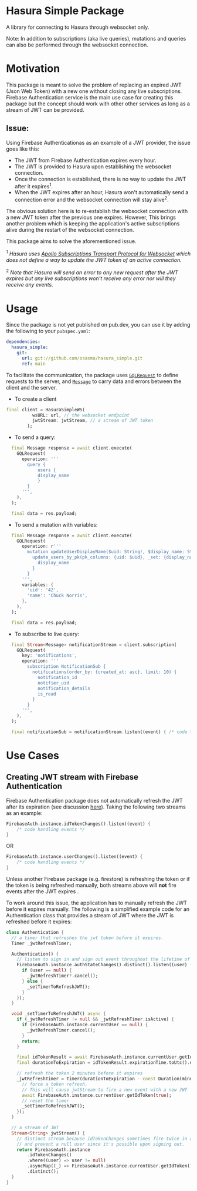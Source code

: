 # Hasura Simple Package
A library for connecting to Hasura through websocket only.

Note: In addition to subscriptions (aka live queries), mutations and queries can also be performed through the websocket connection. 

# Motivation
This package is meant to solve the problem of replacing an expired JWT (Json Web Token) with a new one without closing any live subscriptions. Firebase Authentication service is the main use case for creating this package but the concept should work with other other services as long as a stream of JWT can be provided. 

## Issue: 
Using Firebase Authenticationas as an example of a JWT provider, the issue goes like this:
- The JWT from Firebase Authentication expires every hour. 
- The JWT is provided to Hasura upon establishing the websocket connection.
- Once the connection is established, there is no way to update the JWT after it expires<sup>1</sup>.
- When the JWT expires after an hour, Hasura won't automatically send a connection error and the websocket connection will stay alive<sup>2</sup>.


The obvious solution here is to re-establish the websocket connection with a new JWT token after the previous one expires. However, This brings another problem which is keeping the application's active subscriptions alive during the restart of the websocket connection. 

This package aims to solve the aforementioned issue.  

<sup>1</sup> _Hasura uses [Apollo Subscriptions Transport Protocol for Websocket](https://github.com/apollographql/subscriptions-transport-ws/blob/master/PROTOCOL.md) which does not define a way to update the JWT token of an active connection._ 

<sup>2</sup> _Note that Hasura will send an error to any new request after the JWT expires but any live subscriptions won't receive any error nor will they receive any events._


# Usage
Since the package is not yet published on pub.dev, you can use it by adding the following to your `pubspec.yaml`:

```yaml
dependencies:
  hasura_simple:
    git: 
      url: git://github.com/osaxma/hasura_simple.git
      ref: main
```

To facilitate the communication, the package uses [`GQLRequest`](lib/src/request.dart) to define requests to the server, and [`Message`](lib/src/message.dart) to carry data and errors between the client and the server. 

* To create a client
```dart
final client = HasuraSimpleWS(
          wsURL: url, // the websocket endpoint
          jwtStream: jwtStream, // a stream of JWT token
        );
```
* To send a query:
```dart
  final Message response = await client.execute(
    GQLRequest(
      operation: '''
        query {
            users {
            display_name
            }
        }
      ''',
    ),
  );

  final data = res.payload;
```
* To send a mutation with variables: 
```dart
  final Message response = await client.execute(
    GQLRequest(
      operation: r''' 
        mutation updateUserDisplayName($uid: String!, $display_name: String!) {
          update_users_by_pk(pk_columns: {uid: $uid}, _set: {display_name: $display_name}) {
            display_name
          }
        }
      ''',
      variables: {
        'uid': '42',
        'name': 'Chuck Norris',
      },
    ),
  );

  final data = res.payload;
```
* To subscribe to live query:

```dart
  final Stream<Message> notificationStream = client.subscription(
    GQLRequest(
      key: 'notifications',
      operation: ''' 
        subscription NotificationSub {
          notifications(order_by: {created_at: asc}, limit: 10) {
            notification_id
            notifier_uid
            notification_details
            is_read
          }
        }
      ''',
    ),
  );

  final notificationSub = notificationStream.listen((event) { /* code to handle events */ });
```

# Use Cases

## Creating JWT stream with Firebase Authentication
Firebase Authentication package does not automatically refresh the JWT after its expiration (see discussion [here](https://github.com/FirebaseExtended/flutterfire/issues/7363#event-5617741381)). Taking the following two streams as an example:

```dart
FirebaseAuth.instance.idTokenChanges().listen((event) { 
    /* code handling events */
}
```
OR

```dart
FirebaseAuth.instance.userChanges().listen((event) {  
    /* code handling events */
}
```
Unless another Firebase package (e.g. firestore) is refreshing the token or if the token is being refreshed manually, both streams above will **not** fire events after the JWT expires . 

To work around this issue, the application has to manually refresh the JWT before it expires manually. The following is a simplified example code for an Authentication class that provides a stream of JWT where the JWT is refreshed before it expires:

```dart
class Authentication {
  // a timer that refreshes the jwt token before it expires.
  Timer _jwtRefreshTimer;

  Authentication() {
    // listen to sign in and sign out event throughout the lifetime of this object
    FirebaseAuth.instance.authStateChanges().distinct().listen((user) {
      if (user == null) {
        _jwtRefreshTimer?.cancel();
      } else {
        _setTimerToRefreshJWT();
      }
    });
  }

  void _setTimerToRefreshJWT() async {
    if (_jwtRefreshTimer != null && _jwtRefreshTimer.isActive) {
      if (FirebaseAuth.instance.currentUser == null) {
        _jwtRefreshTimer.cancel();
      }
      return;
    }

    final idTokenResult = await FirebaseAuth.instance.currentUser.getIdTokenResult();
    final durationToExpiration = idTokenResult.expirationTime.toUtc().difference(DateTime.now().toUtc());

    // refresh the token 2 minutes before it expires
    _jwtRefreshTimer = Timer(durationToExpiration - const Duration(minutes: 2), () async {
      // force a token refresh. 
      // This will cause jwtStream to fire a new event with a new JWT
      await FirebaseAuth.instance.currentUser.getIdToken(true);
      // reset the timer
      _setTimerToRefreshJWT();
    });
  }

  // a stream of JWT 
  Stream<String> jwtStream() {
    // distinct stream because idTokenChanges sometimes fire twice in a row,
    // and prevent a null user since it's possible upon signing out.
    return FirebaseAuth.instance
        .idTokenChanges()
        .where((user) => user != null)
        .asyncMap((_) => FirebaseAuth.instance.currentUser.getIdToken())
        .distinct();
  }
}
```
